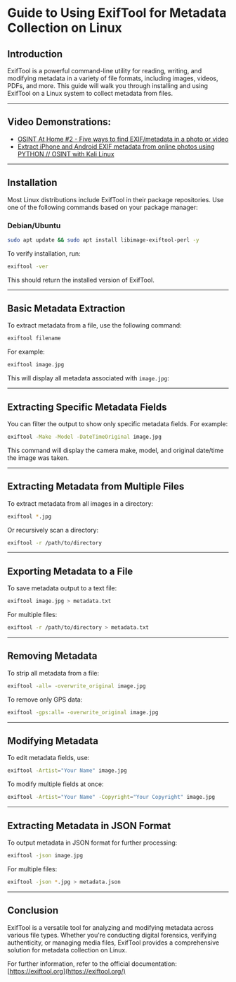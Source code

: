 # Guide to Using ExifTool for Metadata Collection on Linux

## Introduction

ExifTool is a powerful command-line utility for reading, writing, and modifying metadata in a variety of file formats, including images, videos, PDFs, and more. This guide will walk you through installing and using ExifTool on a Linux system to collect metadata from files.

---

## Video Demonstrations:
- [OSINT At Home #2 - Five ways to find EXIF/metadata in a photo or video](https://www.youtube.com/watch?v=d3NsT8lJRlE)
- [Extract iPhone and Android EXIF metadata from online photos using PYTHON // OSINT with Kali Linux](https://www.youtube.com/watch?v=A_itRNhbgZk)

---

## Installation

Most Linux distributions include ExifTool in their package repositories. Use one of the following commands based on your package manager:

### Debian/Ubuntu

```bash
sudo apt update && sudo apt install libimage-exiftool-perl -y
```

To verify installation, run:
```bash
exiftool -ver
```

This should return the installed version of ExifTool.

---

## Basic Metadata Extraction

To extract metadata from a file, use the following command:
```bash
exiftool filename
```

For example:
```bash
exiftool image.jpg
```

This will display all metadata associated with `image.jpg`:

---

## Extracting Specific Metadata Fields

You can filter the output to show only specific metadata fields. For example:
```bash
exiftool -Make -Model -DateTimeOriginal image.jpg
```

This command will display the camera make, model, and original date/time the image was taken.

---

## Extracting Metadata from Multiple Files

To extract metadata from all images in a directory:
```bash
exiftool *.jpg
```

Or recursively scan a directory:
```bash
exiftool -r /path/to/directory
```

---

## Exporting Metadata to a File

To save metadata output to a text file:
```bash
exiftool image.jpg > metadata.txt
```

For multiple files:
```bash
exiftool -r /path/to/directory > metadata.txt
```

---

## Removing Metadata

To strip all metadata from a file:
```bash
exiftool -all= -overwrite_original image.jpg
```

To remove only GPS data:
```bash
exiftool -gps:all= -overwrite_original image.jpg
```

---

## Modifying Metadata

To edit metadata fields, use:
```bash
exiftool -Artist="Your Name" image.jpg
```

To modify multiple fields at once:
```bash
exiftool -Artist="Your Name" -Copyright="Your Copyright" image.jpg
```

---

## Extracting Metadata in JSON Format

To output metadata in JSON format for further processing:
```bash
exiftool -json image.jpg
```

For multiple files:
```bash
exiftool -json *.jpg > metadata.json
```

---

## Conclusion

ExifTool is a versatile tool for analyzing and modifying metadata across various file types. Whether you're conducting digital forensics, verifying authenticity, or managing media files, ExifTool provides a comprehensive solution for metadata collection on Linux.

For further information, refer to the official documentation: [https://exiftool.org](https://exiftool.org/)
